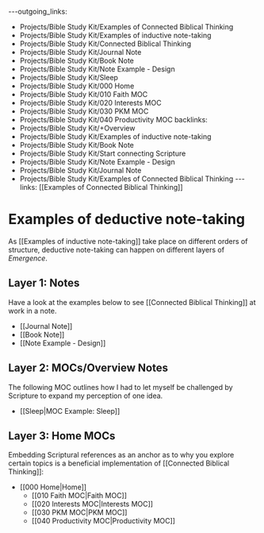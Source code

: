 ---outgoing_links:
  - Projects/Bible Study Kit/Examples of Connected Biblical Thinking
  - Projects/Bible Study Kit/Examples of inductive note-taking
  - Projects/Bible Study Kit/Connected Biblical Thinking
  - Projects/Bible Study Kit/Journal Note
  - Projects/Bible Study Kit/Book Note
  - Projects/Bible Study Kit/Note Example - Design
  - Projects/Bible Study Kit/Sleep
  - Projects/Bible Study Kit/000 Home
  - Projects/Bible Study Kit/010 Faith MOC
  - Projects/Bible Study Kit/020 Interests MOC
  - Projects/Bible Study Kit/030 PKM MOC
  - Projects/Bible Study Kit/040 Productivity MOC
backlinks:
  - Projects/Bible Study Kit/+Overview
  - Projects/Bible Study Kit/Examples of inductive note-taking
  - Projects/Bible Study Kit/Book Note
  - Projects/Bible Study Kit/Start connecting Scripture
  - Projects/Bible Study Kit/Note Example - Design
  - Projects/Bible Study Kit/Journal Note
  - Projects/Bible Study Kit/Examples of Connected Biblical Thinking
---links: [[Examples of Connected Biblical Thinking]]
# Examples of deductive note-taking
As [[Examples of inductive note-taking]] take place on different orders of structure, deductive note-taking can happen on different layers of *Emergence*.

## Layer 1: Notes
Have a look at the examples below to see [[Connected Biblical Thinking]] at work in a note.
* [[Journal Note]]
* [[Book Note]]
* [[Note Example - Design]]

## Layer 2: MOCs/Overview Notes
The following MOC outlines how I had to let myself be challenged by Scripture to expand my perception of one idea.
* [[Sleep|MOC Example: Sleep]]

## Layer 3: Home MOCs
Embedding Scriptural references as an anchor as to why you explore certain topics is a beneficial implementation of [[Connected Biblical Thinking]]:
* [[000 Home|Home]]
	* [[010 Faith MOC|Faith MOC]]
	* [[020 Interests MOC|Interests MOC]]
	* [[030 PKM MOC|PKM MOC]]
	* [[040 Productivity MOC|Productivity MOC]]